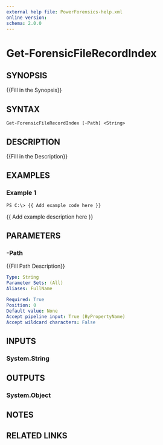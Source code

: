```yaml
---
external help file: PowerForensics-help.xml
online version: 
schema: 2.0.0
---
```


# Get-ForensicFileRecordIndex

## SYNOPSIS
{{Fill in the Synopsis}}

## SYNTAX

```
Get-ForensicFileRecordIndex [-Path] <String>
```

## DESCRIPTION
{{Fill in the Description}}

## EXAMPLES

### Example 1
```
PS C:\> {{ Add example code here }}
```

{{ Add example description here }}

## PARAMETERS

### -Path
{{Fill Path Description}}

```yaml
Type: String
Parameter Sets: (All)
Aliases: FullName

Required: True
Position: 0
Default value: None
Accept pipeline input: True (ByPropertyName)
Accept wildcard characters: False
```

## INPUTS

### System.String


## OUTPUTS

### System.Object

## NOTES

## RELATED LINKS

